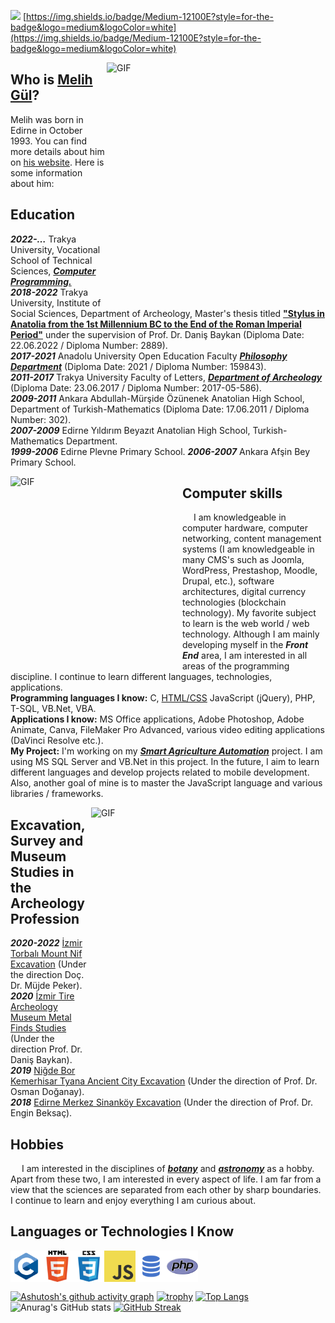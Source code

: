 ![](https://komarev.com/ghpvc/?username=melihgl)
[https://img.shields.io/badge/Medium-12100E?style=for-the-badge&logo=medium&logoColor=white](https://img.shields.io/badge/Medium-12100E?style=for-the-badge&logo=medium&logoColor=white)

<img align="right" alt="GIF" src="https://user-images.githubusercontent.com/74038190/218265814-3084a4ba-809c-4135-afc0-8685d0f634b3.gif" width="350" height="380" />

## Who is [Melih Gül](https://melihgul.com/)?
Melih was born in Edirne in October 1993. You can find more details about him on [his website](https://melihgul.com/). Here is some information about him:

## Education
_**2022-…**_ Trakya University, Vocational School of Technical Sciences, [_**Computer Programming.**_](https://tbmyo.trakya.edu.tr/pages/bilgisayar-programciligi-programi-tanitimi) <br/>
_**2018-2022**_ Trakya University, Institute of Social Sciences, Department of Archeology, Master's thesis titled [**"Stylus in Anatolia from the 1st Millennium BC to the End of the Roman Imperial Period"**](https://dspace.trakya.edu.tr/xmlui/handle/trakya/8176?locale-attribute=en) under the supervision of Prof. Dr. Daniş Baykan (Diploma Date: 22.06.2022 / Diploma Number: 2889). <br/>
_**2017-2021**_ Anadolu University Open Education Faculty [_**Philosophy Department**_](https://www.anadolu.edu.tr/acikogretim/turkiye-programlari/acikogretim-sistemindeki-programlar/felsefe) (Diploma Date: 2021 / Diploma Number: 159843). <br/>
_**2011-2017**_ Trakya University Faculty of Letters, [_**Department of Archeology**_](https://arkeoloji.trakya.edu.tr/) (Diploma Date: 23.06.2017 / Diploma Number: 2017-05-586). <br/>
_**2009-2011**_ Ankara Abdullah-Mürşide Özünenek Anatolian High School, <br/> Department of Turkish-Mathematics (Diploma Date: 17.06.2011 / Diploma Number: 302). <br/>
_**2007-2009**_ Edirne Yıldırım Beyazıt Anatolian High School, Turkish-Mathematics Department. <br/>
_**1999-2006**_ Edirne Plevne Primary School. _**2006-2007**_ Ankara Afşin Bey Primary School. <br/>

<img align="left" alt="GIF" src="https://user-images.githubusercontent.com/74038190/238200838-76036311-c8ea-4247-8bf8-a7077623036c.gif" width="275" height="310" />

## Computer skills
&emsp; I am knowledgeable in computer hardware, computer networking, content management systems (I am knowledgeable in many CMS's such as Joomla, WordPress, Prestashop, Moodle, Drupal, etc.), software architectures, digital currency technologies (blockchain technology). My favorite subject to learn is the web world / web technology. 
Although I am mainly developing myself in the _**Front End**_ area, I am interested in all areas of the programming discipline. I continue to learn different languages, technologies, applications. <br/>
**Programming languages I know:** C, [HTML/CSS](https://github.com/melihgl/MyWebSite_FirstVersion) JavaScript (jQuery), PHP, T-SQL, VB.Net, VBA. <br/>
**Applications I know:** MS Office applications, Adobe Photoshop, Adobe Animate, Canva, FileMaker Pro Advanced, various video editing applications (DaVinci Resolve etc.). <br/>
**My Project:** I'm working on my [_**Smart Agriculture Automation**_](https://github.com/melihgl/AkilliTarimOtomasyonu) project. I am using MS SQL Server and VB.Net in this project. In the future, I aim to learn different languages and develop projects related to mobile development. Also, another goal of mine is to master the JavaScript language and various libraries / frameworks.

<img align="right" alt="GIF" src="https://user-images.githubusercontent.com/74038190/238200840-4b38a8c7-dd8d-4199-9eec-cb4ac20414d6.gif" width="375" height="425" />

## Excavation, Survey and Museum Studies in the Archeology Profession
_**2020-2022**_ [İzmir Torbalı Mount Nif Excavation](https://www.nifolympos.com/) (Under the direction Doç. Dr. Müjde Peker). <br/>
_**2020**_ [İzmir Tire Archeology Museum Metal Finds Studies](https://izmir.ktb.gov.tr/TR-77105/tire-muzesi.html) (Under the direction Prof. Dr. Daniş Baykan). <br/>
_**2019**_ [Niğde Bor Kemerhisar Tyana Ancient City Excavation](https://arkeoloji.aksaray.edu.tr/tyana-kemerhisar--nigde-kazilari) (Under the direction of Prof. Dr. Osman Doğanay). <br/>
_**2018**_ [Edirne Merkez Sinanköy Excavation](https://www.trakya.edu.tr/news/sinankoy-antik-yerlesim-alani-kazi-calismalarina-rektorumuzden-ziyaret) (Under the direction of Prof. Dr. Engin Beksaç). <br/>

## Hobbies
&emsp; I am interested in the disciplines of [_**botany**_](https://www.melihbotanik.melihgul.com/) and [_**astronomy**_](http://www.astromelih.melihgul.com/) as a hobby. Apart from these two, I am interested in every aspect of life. I am far from a view that the sciences are separated from each other by sharp boundaries. I continue to learn and enjoy everything I am curious about. <br/>

## Languages or Technologies I Know
<img align="left" alt="JavaScript" width="50px" src="https://raw.githubusercontent.com/github/explore/cebd63002168a05a6a642f309227eefeccd92950/topics/c/c.png"/>
<img align="left" alt="JavaScript" width="50px" src="https://raw.githubusercontent.com/github/explore/cebd63002168a05a6a642f309227eefeccd92950/topics/html/html.png"/>
<img align="left" alt="JavaScript" width="50px" src="https://raw.githubusercontent.com/github/explore/cebd63002168a05a6a642f309227eefeccd92950/topics/css/css.png"/>
<img align="left" alt="JavaScript" width="50px" src="https://raw.githubusercontent.com/github/explore/cebd63002168a05a6a642f309227eefeccd92950/topics/javascript/javascript.png"/> 
<img align="left" alt="JavaScript" width="50px" src="https://raw.githubusercontent.com/github/explore/cebd63002168a05a6a642f309227eefeccd92950/topics/sql/sql.png"/>
<img align="left" alt="JavaScript" width="50px" src="https://raw.githubusercontent.com/github/explore/cebd63002168a05a6a642f309227eefeccd92950/topics/php/php.png"/> <br/>
<br/>
<br/>

[![Ashutosh's github activity graph](https://github-readme-activity-graph.vercel.app/graph?username=melihgl&theme=merko)](https://github.com/ashutosh00710/github-readme-activity-graph)
[![trophy](https://github-profile-trophy.vercel.app/?username=melihgl&theme=matrix)](https://github.com/ryo-ma/github-profile-trophy)
[![Top Langs](https://github-readme-stats.vercel.app/api/top-langs/?username=melihgl&theme=radical)](https://github.com/anuraghazra/github-readme-stats)
![Anurag's GitHub stats](https://github-readme-stats.vercel.app/api?username=melihgl&show_icons=true&theme=merko)
[![GitHub Streak](https://streak-stats.demolab.com?user=melihgl&theme=dark&hide_border=true&border_radius=10&locale=tr)](https://git.io/streak-stats)
